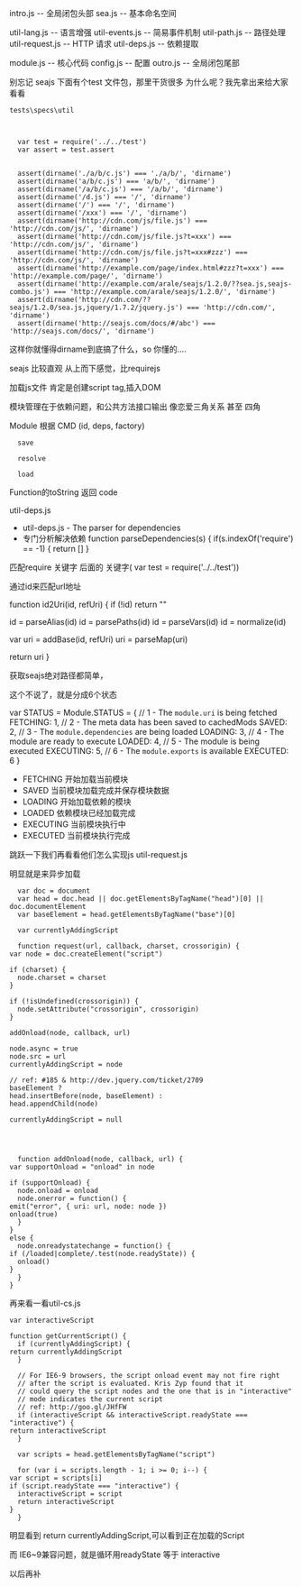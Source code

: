 intro.js             -- 全局闭包头部
sea.js               -- 基本命名空间

util-lang.js         -- 语言增强
util-events.js       -- 简易事件机制
util-path.js         -- 路径处理
util-request.js      -- HTTP 请求
util-deps.js         -- 依赖提取

module.js            -- 核心代码
config.js            -- 配置
outro.js             -- 全局闭包尾部


别忘记 seajs 下面有个test 文件包，那里干货很多
为什么呢？我先拿出来给大家看看


    tests\specs\util
    
    
    
      var test = require('../../test')
      var assert = test.assert
    
    
      assert(dirname('./a/b/c.js') === './a/b/', 'dirname')
      assert(dirname('a/b/c.js') === 'a/b/', 'dirname')
      assert(dirname('/a/b/c.js') === '/a/b/', 'dirname')
      assert(dirname('/d.js') === '/', 'dirname')
      assert(dirname('/') === '/', 'dirname')
      assert(dirname('/xxx') === '/', 'dirname')
      assert(dirname('http://cdn.com/js/file.js') === 'http://cdn.com/js/', 'dirname')
      assert(dirname('http://cdn.com/js/file.js?t=xxx') === 'http://cdn.com/js/', 'dirname')
      assert(dirname('http://cdn.com/js/file.js?t=xxx#zzz') === 'http://cdn.com/js/', 'dirname')
      assert(dirname('http://example.com/page/index.html#zzz?t=xxx') === 'http://example.com/page/', 'dirname')
      assert(dirname('http://example.com/arale/seajs/1.2.0/??sea.js,seajs-combo.js') === 'http://example.com/arale/seajs/1.2.0/', 'dirname')
      assert(dirname('http://cdn.com/??seajs/1.2.0/sea.js,jquery/1.7.2/jquery.js') === 'http://cdn.com/', 'dirname')
      assert(dirname('http://seajs.com/docs/#/abc') === 'http://seajs.com/docs/', 'dirname')



这样你就懂得dirname到底搞了什么，so 你懂的....

seajs 比较直观 从上而下感觉，比requirejs

加载js文件
肯定是创建script tag,插入DOM


模块管理在于依赖问题，和公共方法接口输出
像恋爱三角关系 甚至 四角




Module  根据 CMD (id, deps, factory)
    
      save
    
      resolve
    
      load
  


Function的toString 返回 code

util-deps.js

* util-deps.js - The parser for dependencies
* 专门分析解决依赖
function parseDependencies(s) {
  if(s.indexOf('require') == -1) {
    return []
  }

匹配require 关键字 后面的 关键字( var test = require('../../test'))


通过id来匹配url地址

function id2Uri(id, refUri) {
  if (!id) return ""

  id = parseAlias(id)
  id = parsePaths(id)
  id = parseVars(id)
  id = normalize(id)

  var uri = addBase(id, refUri)
  uri = parseMap(uri)

  return uri
}



获取seajs绝对路径都简单，

这个不说了，就是分成6个状态

var STATUS = Module.STATUS = {
  // 1 - The `module.uri` is being fetched
  FETCHING: 1,
  // 2 - The meta data has been saved to cachedMods
  SAVED: 2,
  // 3 - The `module.dependencies` are being loaded
  LOADING: 3,
  // 4 - The module are ready to execute
  LOADED: 4,
  // 5 - The module is being executed
  EXECUTING: 5,
  // 6 - The `module.exports` is available
  EXECUTED: 6
}

* FETCHING 开始加载当前模块
* SAVED 当前模块加载完成并保存模块数据
* LOADING 开始加载依赖的模块
* LOADED 依赖模块已经加载完成
* EXECUTING 当前模块执行中
* EXECUTED 当前模块执行完成


跳跃一下我们再看看他们怎么实现js 
util-request.js

明显就是来异步加载

      var doc = document
      var head = doc.head || doc.getElementsByTagName("head")[0] || doc.documentElement
      var baseElement = head.getElementsByTagName("base")[0]
    
      var currentlyAddingScript
    
      function request(url, callback, charset, crossorigin) {
    var node = doc.createElement("script")
    
    if (charset) {
      node.charset = charset
    }
    
    if (!isUndefined(crossorigin)) {
      node.setAttribute("crossorigin", crossorigin)
    }
    
    addOnload(node, callback, url)
    
    node.async = true
    node.src = url
    currentlyAddingScript = node
    
    // ref: #185 & http://dev.jquery.com/ticket/2709
    baseElement ?
    head.insertBefore(node, baseElement) :
    head.appendChild(node)
    
    currentlyAddingScript = null
    
    
    
    
      function addOnload(node, callback, url) {
    var supportOnload = "onload" in node
    
    if (supportOnload) {
      node.onload = onload
      node.onerror = function() {
    emit("error", { uri: url, node: node })
    onload(true)
      }
    }
    else {
      node.onreadystatechange = function() {
    if (/loaded|complete/.test(node.readyState)) {
      onload()
    }
      }
    }





再来看一看util-cs.js


    var interactiveScript
    
    function getCurrentScript() {
      if (currentlyAddingScript) {
    return currentlyAddingScript
      }
    
      // For IE6-9 browsers, the script onload event may not fire right
      // after the script is evaluated. Kris Zyp found that it
      // could query the script nodes and the one that is in "interactive"
      // mode indicates the current script
      // ref: http://goo.gl/JHfFW
      if (interactiveScript && interactiveScript.readyState === "interactive") {
    return interactiveScript
      }
    
      var scripts = head.getElementsByTagName("script")
    
      for (var i = scripts.length - 1; i >= 0; i--) {
    var script = scripts[i]
    if (script.readyState === "interactive") {
      interactiveScript = script
      return interactiveScript
    }
      }



明显看到 return currentlyAddingScript,可以看到正在加载的Script 


而 IE6~9兼容问题，就是循环用readyState 等于 interactive 


以后再补